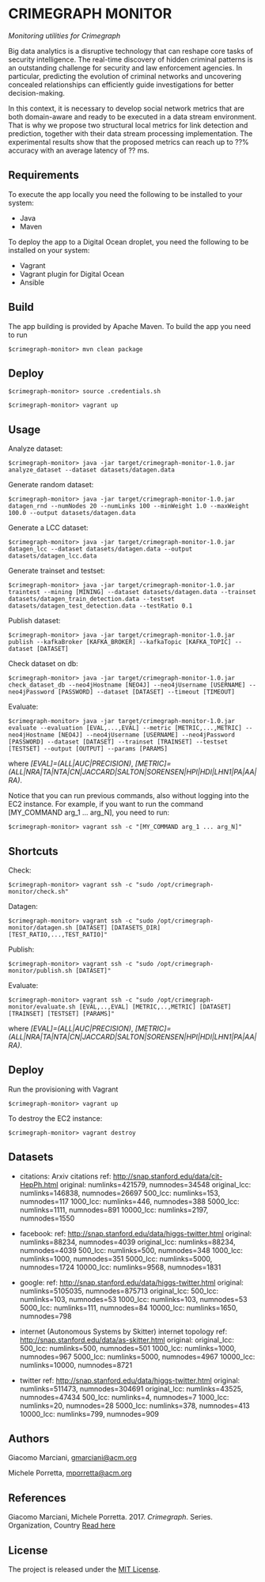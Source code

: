 # CRIMEGRAPH MONITOR

*Monitoring utilities for Crimegraph*

Big data analytics is a disruptive technology that can reshape core tasks of security intelligence.
The real-time discovery of hidden criminal patterns is an outstanding challenge for security and law enforcement agencies.
In particular, predicting the evolution of criminal networks and uncovering concealed relationships can efficiently guide investigations for better decision-making.

In this context, it is necessary to develop social network metrics that are both domain-aware and ready to be executed in a data stream environment.
That is why we propose two structural local metrics for link detection and prediction, together with their data stream processing implementation.
The experimental results show that the proposed metrics can reach up to ??\% accuracy with an average latency of ?? ms.

## Requirements
To execute the app locally you need the following to be installed to your system:

* Java
* Maven

To deploy the app to a Digital Ocean droplet, you need the following to be installed on your system:
* Vagrant
* Vagrant plugin for Digital Ocean
* Ansible


## Build
The app building is provided by Apache Maven. To build the app you need to run

    $crimegraph-monitor> mvn clean package

## Deploy

    $crimegraph-monitor> source .credentials.sh

    $crimegraph-monitor> vagrant up


## Usage
Analyze dataset:

    $crimegraph-monitor> java -jar target/crimegraph-monitor-1.0.jar analyze_dataset --dataset datasets/datagen.data

Generate random dataset:

    $crimegraph-monitor> java -jar target/crimegraph-monitor-1.0.jar datagen_rnd --numNodes 20 --numLinks 100 --minWeight 1.0 --maxWeight 100.0 --output datasets/datagen.data

Generate a LCC dataset:

    $crimegraph-monitor> java -jar target/crimegraph-monitor-1.0.jar datagen_lcc --dataset datasets/datagen.data --output datasets/datagen_lcc.data

Generate trainset and testset:

    $crimegraph-monitor> java -jar target/crimegraph-monitor-1.0.jar traintest --mining [MINING] --dataset datasets/datagen.data --trainset datasets/datagen_train_detection.data --testset datasets/datagen_test_detection.data --testRatio 0.1

Publish dataset:

    $crimegraph-monitor> java -jar target/crimegraph-monitor-1.0.jar publish --kafkaBroker [KAFKA_BROKER] --kafkaTopic [KAFKA_TOPIC] --dataset [DATASET]

Check dataset on db:

    $crimegraph-monitor> java -jar target/crimegraph-monitor-1.0.jar check_dataset_db --neo4jHostname [NEO4J] --neo4jUsername [USERNAME] --neo4jPassword [PASSWORD] --dataset [DATASET] --timeout [TIMEOUT]

Evaluate:

    $crimegraph-monitor> java -jar target/crimegraph-monitor-1.0.jar evaluate --evaluation [EVAL,...,EVAL] --metric [METRIC,...,METRIC] --neo4jHostname [NEO4J] --neo4jUsername [USERNAME] --neo4jPassword [PASSWORD] --dataset [DATASET] --trainset [TRAINSET] --testset [TESTSET] --output [OUTPUT] --params [PARAMS]

where *[EVAL]=(ALL|AUC|PRECISION)*, *[METRIC]=(ALL|NRA|TA|NTA|CN|JACCARD|SALTON|SORENSEN|HPI|HDI|LHN1|PA|AA|RA)*.

Notice that you can run previous commands, also without logging into the EC2 instance. For example, if you want to run the command [MY_COMMAND arg_1 ... arg_N], you need to run:

    $crimegraph-monitor> vagrant ssh -c "[MY_COMMAND arg_1 ... arg_N]"


## Shortcuts

Check:

    $crimegraph-monitor> vagrant ssh -c "sudo /opt/crimegraph-monitor/check.sh"

Datagen:

    $crimegraph-monitor> vagrant ssh -c "sudo /opt/crimegraph-monitor/datagen.sh [DATASET] [DATASETS_DIR] [TEST_RATIO,...,TEST_RATIO]"

Publish:

    $crimegraph-monitor> vagrant ssh -c "sudo /opt/crimegraph-monitor/publish.sh [DATASET]"

Evaluate:

    $crimegraph-monitor> vagrant ssh -c "sudo /opt/crimegraph-monitor/evaluate.sh [EVAL,..,EVAL] [METRIC,..,METRIC] [DATASET] [TRAINSET] [TESTSET] [PARAMS]"

where *[EVAL]=(ALL|AUC|PRECISION)*, *[METRIC]=(ALL|NRA|TA|NTA|CN|JACCARD|SALTON|SORENSEN|HPI|HDI|LHN1|PA|AA|RA)*.


## Deploy
Run the provisioning with Vagrant

    $crimegraph-monitor> vagrant up

To destroy the EC2 instance:

    $crimegraph-monitor> vagrant destroy


## Datasets
* citations: Arxiv citations
  ref: http://snap.stanford.edu/data/cit-HepPh.html
  original: numlinks=421579, numnodes=34548
  original_lcc: numlinks=146838, numnodes=26697
  500_lcc: numlinks=153, numnodes=117
  1000_lcc: numlinks=446, numnodes=388
  5000_lcc: numlinks=1111, numnodes=891
  10000_lcc: numlinks=2197, numnodes=1550

* facebook:
  ref: http://snap.stanford.edu/data/higgs-twitter.html
  original: numlinks=88234, numnodes=4039
  original_lcc: numlinks=88234, numnodes=4039
  500_lcc: numlinks=500, numnodes=348
  1000_lcc: numlinks=1000, numnodes=351
  5000_lcc: numlinks=5000, numnodes=1724
  10000_lcc: numlinks=9568, numnodes=1831

* google:
  ref: http://snap.stanford.edu/data/higgs-twitter.html
  original: numlinks=5105035, numnodes=875713
  original_lcc:
  500_lcc: numlinks=103, numnodes=53
  1000_lcc: numlinks=103, numnodes=53
  5000_lcc: numlinks=111, numnodes=84
  10000_lcc: numlinks=1650, numnodes=798


* internet  (Autonomous Systems by Skitter) internet topology
  ref: http://snap.stanford.edu/data/as-skitter.html
  original:
  original_lcc:
  500_lcc: numlinks=500, numnodes=501
  1000_lcc: numlinks=1000, numnodes=967
  5000_lcc: numlinks=5000, numnodes=4967
  10000_lcc: numlinks=10000, numnodes=8721


* twitter
  ref: http://snap.stanford.edu/data/higgs-twitter.html
  original: numlinks=511473, numnodes=304691
  original_lcc: numlinks=43525, numnodes=47434
  500_lcc: numlinks=4, numnodes=7
  1000_lcc: numlinks=20, numnodes=28
  5000_lcc: numlinks=378, numnodes=413
  10000_lcc: numlinks=799, numnodes=909



## Authors
Giacomo Marciani, [gmarciani@acm.org](mailto:gmarciani@acm.org)

Michele Porretta, [mporretta@acm.org](mailto:mporretta@acm.org)


## References
Giacomo Marciani, Michele Porretta. 2017. *Crimegraph*. Series. Organization, Country [Read here](https://gmarciani.com)


## License
The project is released under the [MIT License](https://opensource.org/licenses/MIT).
